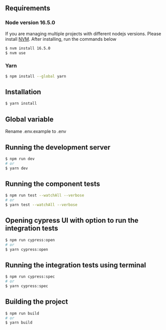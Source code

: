 ## Requirements

### Node version 16.5.0

If you are managing multiple projects with different nodejs versions. Please install [NVM](https://github.com/nvm-sh/nvm). After installing, run the commands below

```bash
$ nvm install 16.5.0
$ nvm use
```

### Yarn

```bash
$ npm install --global yarn
```

## Installation

```bash
$ yarn install
```

## Global variable

Rename .env.example to .env

## Running the development server

```bash
$ npm run dev
# or
$ yarn dev
```

## Running the component tests

```bash
$ npm run test --watchAll --verbose
# or
$ yarn test --watchAll --verbose
```

## Opening cypress UI with option to run the integration tests

```bash
$ npm run cypress:open
# or
$ yarn cypress:open
```

## Running the integration tests using terminal

```bash
$ npm run cypress:spec
# or
$ yarn cypress:spec
```

## Building the project

```bash
$ npm run build
# or
$ yarn build
```
